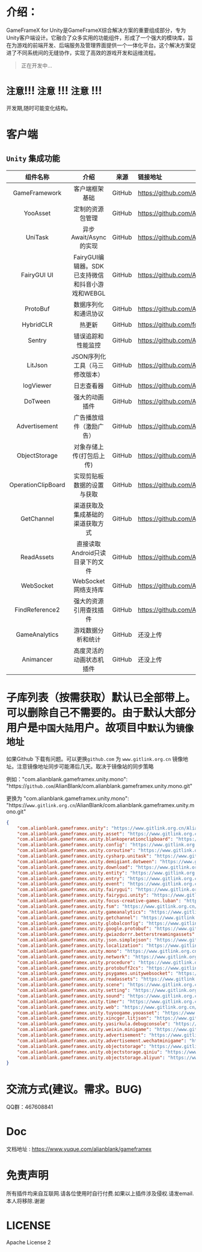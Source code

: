 # 介绍：

GameFrameX for Unity是GameFrameX综合解决方案的重要组成部分，专为Unity客户端设计。它融合了众多实用的功能组件，形成了一个强大的模块库，旨在为游戏的前端开发、后端服务及管理界面提供一个一体化平台。这个解决方案促进了不同系统间的无缝协作，实现了高效的游戏开发和运维流程。

> 正在开发中...

# `注意`!!! `注意` !!! `注意` !!!

开发期,随时可能变化结构。

# 客户端

## `Unity` 集成功能

|        组件名称        |                介绍                |   来源   | 链接地址                                                                                  |
|:------------------:|:--------------------------------:|:------:|:--------------------------------------------------------------------------------------|
|   GameFramework    |             客户端框架基础              | GitHub | https://github.com/AlianBlank/com.alianblank.gameframex.unity                         |
|      YooAsset      |             定制的资源包管理             | GitHub | https://github.com/AlianBlank/com.alianblank.gameframex.unity.tuyoogame.yooasset      |
|      UniTask       |         异步Await/Async的实现         | GitHub | https://github.com/AlianBlank/com.alianblank.gameframex.unity.cysharp.unitask         |
|    FairyGUI UI     | FairyGUI编辑器。SDK已支持微信和抖音小游戏和WEBGL | GitHub | https://github.com/AlianBlank/com.alianblank.gameframex.unity.fairygui.unity          |
|      ProtoBuf      |            数据序列化和通讯协议            | GitHub | https://github.com/AlianBlank/com.alianblank.gameframex.unity.google.protobuf         |
|     HybridCLR      |               热更新                | GitHub | https://github.com/focus-creative-games/hybridclr                                     |
|       Sentry       |            错误追踪和性能监控             | GitHub | https://github.com/AlianBlank/com.alianblank.gameframex.unity.sentry.unity            |
|      LitJson       |        JSON序列化工具（马三修改版本）         | GitHub | https://github.com/AlianBlank/com.alianblank.gameframex.unity.xincger.litjson         |
|     logViewer      |              日志查看器               | GitHub | https://github.com/AlianBlank/com.alianblank.gameframex.unity.sharelib.logviewer      |
|      DoTween       |             强大的动画插件              | GitHub | https://github.com/AlianBlank/com.alianblank.gameframex.unity.demigiant.dotween       |
|   Advertisement    |           广告播放组件（激励广告）           | GitHub | https://github.com/AlianBlank/com.alianblank.gameframex.unity.advertisement           |
|   ObjectStorage    |          对象存储上传(打包后上传)           | GitHub | https://github.com/AlianBlank/com.alianblank.gameframex.unity.objectstorage           |
| OperationClipBoard |          实现剪贴板数据的设置与获取           | GitHub | https://github.com/AlianBlank/com.alianblank.gameframex.unity.blankoperationclipboard |
|     GetChannel     |         渠道获取及集成基础的渠道获取方式         | GitHub | https://github.com/AlianBlank/com.alianblank.gameframex.unity.getchannel              |
|     ReadAssets     |       直接读取Android只读目录下的文件        | GitHub | https://github.com/AlianBlank/com.alianblank.gameframex.unity.readassets              |
|     WebSocket      |         WebSocket 网络支持库          | GitHub | https://github.com/AlianBlank/com.alianblank.gameframex.unity.psygames.unitywebsocket |
|   FindReference2   |           强大的资源引用查找插件            | GitHub | https://github.com/AlianBlank/com.vietlabs.fr2                                        |
|   GameAnalytics    |            游戏数据分析和统计             | GitHub | 还没上传                                                                                  |
|     Animancer      |           高度灵活的动画状态机插件           | GitHub | 还没上传                                                                                  |

# 子库列表（按需获取）默认已全部带上。可以删除自己不需要的。由于默认大部分用户是`中国大陆`用户。故项目中`默认`为`镜像地址`

如果Github 下载有问题。可以更换`github.com` 为 `www.gitlink.org.cn` 镜像地址。注意镜像地址同步可能滞后几天。取决于镜像站的同步策略

例如："com.alianblank.gameframex.unity.mono": "https://`github.com`/AlianBlank/com.alianblank.gameframex.unity.mono.git"

更换为 "com.alianblank.gameframex.unity.mono": "https://`www.gitlink.org.cn`/AlianBlank/com.alianblank.gameframex.unity.mono.git"

```json
{
    "com.alianblank.gameframex.unity": "https://www.gitlink.org.cn/AlianBlank/com.alianblank.gameframex.unity.git",
    "com.alianblank.gameframex.unity.asset": "https://www.gitlink.org.cn/AlianBlank/com.alianblank.gameframex.unity.asset.git",
    "com.alianblank.gameframex.unity.blankoperationclipboard": "https://www.gitlink.org.cn/AlianBlank/com.alianblank.gameframex.unity.blankoperationclipboard.git",
    "com.alianblank.gameframex.unity.config": "https://www.gitlink.org.cn/AlianBlank/com.alianblank.gameframex.unity.config.git",
    "com.alianblank.gameframex.unity.coroutine": "https://www.gitlink.org.cn/AlianBlank/com.alianblank.gameframex.unity.coroutine.git",
    "com.alianblank.gameframex.unity.cysharp.unitask": "https://www.gitlink.org.cn/AlianBlank/com.alianblank.gameframex.unity.cysharp.unitask.git",
    "com.alianblank.gameframex.unity.demigiant.dotween": "https://www.gitlink.org.cn/AlianBlank/com.alianblank.gameframex.unity.demigiant.dotween.git",
    "com.alianblank.gameframex.unity.download": "https://www.gitlink.org.cn/AlianBlank/com.alianblank.gameframex.unity.download.git",
    "com.alianblank.gameframex.unity.entity": "https://www.gitlink.org.cn/AlianBlank/com.alianblank.gameframex.unity.entity.git",
    "com.alianblank.gameframex.unity.entry": "https://www.gitlink.org.cn/AlianBlank/com.alianblank.gameframex.unity.entry.git",
    "com.alianblank.gameframex.unity.event": "https://www.gitlink.org.cn/AlianBlank/com.alianblank.gameframex.unity.event.git",
    "com.alianblank.gameframex.unity.fairygui": "https://www.gitlink.org.cn/AlianBlank/com.alianblank.gameframex.unity.fairygui.git",
    "com.alianblank.gameframex.unity.fairygui.unity": "https://www.gitlink.org.cn/AlianBlank/com.alianblank.gameframex.unity.fairygui.unity.git",
    "com.alianblank.gameframex.unity.focus-creative-games.luban": "https://www.gitlink.org.cn/AlianBlank/com.alianblank.gameframex.unity.focus-creative-games.luban.git",
    "com.alianblank.gameframex.unity.fsm": "https://www.gitlink.org.cn/AlianBlank/com.alianblank.gameframex.unity.fsm.git",
    "com.alianblank.gameframex.unity.gameanalytics": "https://www.gitlink.org.cn/AlianBlank/com.alianblank.gameframex.unity.gameanalytics.git",
    "com.alianblank.gameframex.unity.getchannel": "https://www.gitlink.org.cn/AlianBlank/com.alianblank.gameframex.unity.getchannel.git",
    "com.alianblank.gameframex.unity.globalconfig": "https://www.gitlink.org.cn/AlianBlank/com.alianblank.gameframex.unity.globalconfig.git",
    "com.alianblank.gameframex.unity.google.protobuf": "https://www.gitlink.org.cn/AlianBlank/com.alianblank.gameframex.unity.google.protobuf.git",
    "com.alianblank.gameframex.unity.gwiazdorrr.betterstreamingassets": "https://www.gitlink.org.cn/AlianBlank/com.alianblank.gameframex.unity.gwiazdorrr.betterstreamingassets.git",
    "com.alianblank.gameframex.unity.json.simplejson": "https://www.gitlink.org.cn/AlianBlank/com.alianblank.gameframex.unity.json.simplejson.git",
    "com.alianblank.gameframex.unity.localization": "https://www.gitlink.org.cn/AlianBlank/com.alianblank.gameframex.unity.localization.git",
    "com.alianblank.gameframex.unity.mono": "https://www.gitlink.org.cn/AlianBlank/com.alianblank.gameframex.unity.mono.git",
    "com.alianblank.gameframex.unity.network": "https://www.gitlink.org.cn/AlianBlank/com.alianblank.gameframex.unity.network.git",
    "com.alianblank.gameframex.unity.procedure": "https://www.gitlink.org.cn/AlianBlank/com.alianblank.gameframex.unity.procedure.git",
    "com.alianblank.gameframex.unity.protobuff2cs": "https://www.gitlink.org.cn/AlianBlank/com.alianblank.gameframex.unity.protobuff2cs.git",
    "com.alianblank.gameframex.unity.psygames.unitywebsocket": "https://www.gitlink.org.cn/AlianBlank/com.alianblank.gameframex.unity.psygames.unitywebsocket.git",
    "com.alianblank.gameframex.unity.readassets": "https://www.gitlink.org.cn/AlianBlank/com.alianblank.gameframex.unity.readassets.git",
    "com.alianblank.gameframex.unity.scene": "https://www.gitlink.org.cn/AlianBlank/com.alianblank.gameframex.unity.scene.git",
    "com.alianblank.gameframex.unity.setting": "https://www.gitlink.org.cn/AlianBlank/com.alianblank.gameframex.unity.setting.git",
    "com.alianblank.gameframex.unity.sound": "https://www.gitlink.org.cn/AlianBlank/com.alianblank.gameframex.unity.sound.git",
    "com.alianblank.gameframex.unity.timer": "https://www.gitlink.org.cn/AlianBlank/com.alianblank.gameframex.unity.timer.git",
    "com.alianblank.gameframex.unity.web": "https://www.gitlink.org.cn/AlianBlank/com.alianblank.gameframex.unity.web.git",
    "com.alianblank.gameframex.unity.tuyoogame.yooasset": "https://www.gitlink.org.cn/AlianBlank/com.alianblank.gameframex.unity.tuyoogame.yooasset.git",
    "com.alianblank.gameframex.unity.xincger.litjson": "https://www.gitlink.org.cn/AlianBlank/com.alianblank.gameframex.unity.xincger.litjson.git",
    "com.alianblank.gameframex.unity.yasirkula.debugconsole": "https://www.gitlink.org.cn/AlianBlank/com.alianblank.gameframex.unity.yasirkula.debugconsole.git",
    "com.alianblank.gameframex.unity.weixin.minigame": "https://www.gitlink.org.cn/AlianBlank/com.alianblank.gameframex.unity.weixin.minigame.git",
    "com.alianblank.gameframex.unity.advertisement": "https://www.gitlink.org.cn/AlianBlank/com.alianblank.gameframex.unity.advertisement.git",
    "com.alianblank.gameframex.unity.advertisement.wechatminigame": "https://www.gitlink.org.cn/AlianBlank/com.alianblank.gameframex.unity.advertisement.wechatminigame.git",
    "com.alianblank.gameframex.unity.objectstorage": "https://www.gitlink.org.cn/AlianBlank/com.alianblank.gameframex.unity.objectstorage.git",
    "com.alianblank.gameframex.unity.objectstorage.qiniu": "https://www.gitlink.org.cn/AlianBlank/com.alianblank.gameframex.unity.objectstorage.qiniu.git",
    "com.alianblank.gameframex.unity.objectstorage.aliyun": "https://www.gitlink.org.cn/AlianBlank/com.alianblank.gameframex.unity.objectstorage.aliyun.git",
}
```

# 交流方式(建议。需求。BUG)

QQ群：467608841

# Doc

文档地址 : https://www.yuque.com/alianblank/gameframex

# 免责声明

所有插件均来自互联网.请各位使用时自行付费.如果以上插件涉及侵权.请发email.本人将移除.谢谢

# LICENSE

Apache License 2
